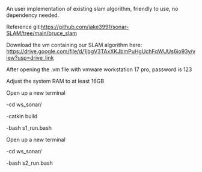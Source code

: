 An user implementation of existing slam algorithm, friendly to use, no dependency needed.

Reference git:https://github.com/jake3991/sonar-SLAM/tree/main/bruce_slam

Download the vm containing our SLAM algorithm here:
https://drive.google.com/file/d/1jbgV3TAxXKJbmPuHgUchFqWUUs6io93y/view?usp=drive_link

After opening the .vm file with vmware workstation 17 pro, password is 123

Adjust the system RAM to at least 16GB

Open up a new terminal

-cd ws_sonar/ 

-catkin build

-bash s1_run.bash

Open up a new terminal

-cd ws_sonar/ 

-bash s2_run.bash
